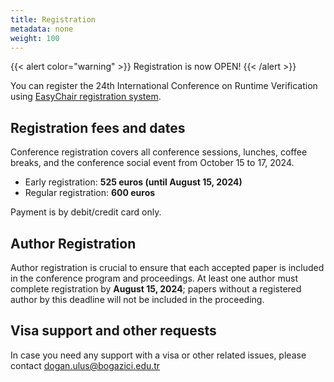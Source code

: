 ```yaml
---
title: Registration
metadata: none
weight: 100
---
```


{{< alert color="warning" >}}
    Registration is now OPEN!
{{< /alert >}}

You can register the 24th International Conference on Runtime Verification using [EasyChair registration system](https://easychair.org/conferences/?conf=rv2024). 

## Registration fees and dates

Conference registration covers all conference sessions, lunches, coffee breaks, and
the conference social event from October 15 to 17, 2024. 

- Early registration: **525 euros (until August 15, 2024)**
- Regular registration: **600 euros**

Payment is by debit/credit card only.

## Author Registration

Author registration is crucial to ensure that each accepted paper is
included in the conference program and proceedings. At least one author
must complete registration by **August 15, 2024**; papers without a
registered author by this deadline will not be included in the
proceeding.

## Visa support and other requests

In case you need any support with a visa or other related issues, please contact [dogan.ulus@bogazici.edu.tr]()

